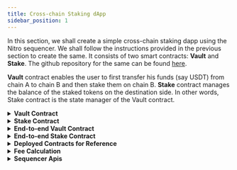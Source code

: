 ```yaml
---
title: Cross-chain Staking dApp
sidebar_position: 1
---
```


In this section, we shall create a simple cross-chain staking dapp using the Nitro sequencer. We shall follow the instructions provided in the previous section to create the same. It consists of two smart contracts: **Vault** and **Stake**. The github repository for the same can be found [here](https://github.com/router-protocol/sequencer-staking/tree/master).

**Vault** contract enables the user to first transfer his funds (say USDT) from chain A to chain B and then stake them on chain B.
**Stake** contract manages the balance of the staked tokens on the destination side. In other words, Stake contract is the state manager of the Vault contract.

<details>
<summary><b>Vault Contract</b></summary>

#### Installing the dependencies

Install the openzeppelin contracts by running the following command:

`yarn add @openzeppelin/contracts` or `npm install @openzeppelin/contracts`

#### Defining the IStake interface

Create an `IStake.sol` file with the following code:

```javascript
pragma solidity ^0.8.18;

interface IStake {
    function stake(
    address user,
    address token,
    uint256 amount
    ) external;
    function unstake(
    address user,
    address token,
    uint256 amount
    ) external;
}

```

#### Defining the IAssetForwarder interface

Create an `IAssetForwarder.sol` file with the following code:

```javascript
// SPDX-License-Identifier: MIT
pragma solidity ^0.8.18;

interface IAssetForwarder {
    struct DepositData {
        uint256 partnerId;
        uint256 amount;
        uint256 destAmount;
        address srcToken;
        address refundRecipient;
        bytes32 destChainIdBytes;
    }

    function iDepositMessage(
        DepositData memory depositData,
        bytes memory destToken,
        bytes memory recipient,
        bytes memory message
    ) external payable;
}

interface IMessageHandler {
    function handleMessage(
        address tokenSent,
        uint256 amount,
        bytes memory message
    ) external;
}
```

This is the standard interface for Router Nitro's asset transfer contract.

#### Instantiating the contract

```javascript
//SPDX-License-Identifier: Unlicense
pragma solidity ^0.8.18;

import {SafeERC20, IERC20} from "@openzeppelin/contracts/token/ERC20/utils/SafeERC20.sol";
import {AccessControl} from "@openzeppelin/contracts/access/AccessControl.sol";
import {IAssetForwarder, IMessageHandler} from "./IAssetForwarder.sol";
import {IStake} from "./IStake.sol";

contract Vault is AccessControl, IMessageHandler {
}
```

Importing the necessary interfaces and libraries in the contract.

For your information:

1. `SafeERC20.sol` is the contract we shall use to access various functions of ERC20 tokens.
2. `AccessControl.sol` is the contract we shall use for putting admin controls over certain functions.
3. `IAssetForwarder.sol` is the interface of the Nitro's AssetForwarder contract which will be used to call the bridge to transfer funds with message across chains.
4. `IMessageHandler.sol` is the interface which defines a function to receive funds with message from the Nitro's AssetForwarder on the destination chain.
5. `IStake.sol` is the interface of Stake contract which we need here for defining an instance of staking contract into our Vault contract.

#### Creating state variables and the constructor

```javascript
    using SafeERC20 for IERC20;

    struct ChainData {
        bytes vault;
        bytes usdt;
    }

    IStake public stakingContract;
    address public nitroAssetForwarder;
    address public immutable usdt;

    mapping(string => ChainData) public chainData;

    constructor(address _nitroAssetForwarder, address _usdt) {
        nitroAssetForwarder = _nitroAssetForwarder;
        usdt = _usdt;
        _setupRole(DEFAULT_ADMIN_ROLE, msg.sender);
    }

```

1. `stakingContract`: This is the instance of our Stake contract.
2. `nitroAssetForwarder`: This is the address of the Nitro's Asset Forwarder contract.
3. `usdt` : This is the address of asset that will be used for staking. For simplicity we have used USDT but any other token can also be used.
4. `chainData` : A mapping of chain IDs with the respective Vault contract and USDT addresses. This will be used to fetch Vault contract and the USDT address for the destination chain when one calls the cross-chain staking function.
5. `constructor`: Create the constructor with the addresses of the Nitro's Asset Forwarder contract and USDT token and set that into our state variable. Also assign the `DEFAULT_ADMIN_ROLE` to the deployer.

#### Function to set the Staking contract

```javascript
    function setStakingContract(address _stakingContract) external onlyRole(DEFAULT_ADMIN_ROLE) {
        stakingContract = IStake(_stakingContract);
    }
```

The Vault contract on every chain must know the address of its corresponding Stake contract on that chain to interact with it. To store the address of the Stake contract, the vault contract's `setStakingContract` function.

#### Function to set the Chain Data

```javascript
    function setChainData(
        string memory _chainId,
        bytes memory _vaultContract,
        bytes memory _usdt
    ) external onlyRole(DEFAULT_ADMIN_ROLE) {
        chainData[_chainId] = ChainData(_vaultContract, _usdt);
    }
```

To stake funds cross-chain, the Vault contract have knowledge of the recipient Vault contract address on the destination chain. Also the destination token address should be known to it. These parameters can be stored in the chainData mapping.
This mapping can be set by the admin using the `setChainData` function.

#### Function that enables cross-chain sequenced transfers

```javascript
    function iStake(
        uint256 amount,
        uint256 destAmount,
        string memory destChainId
    ) public payable {
        IERC20(usdt).safeTransferFrom(msg.sender, address(this), amount);
        IERC20(usdt).safeIncreaseAllowance(nitroAssetForwarder, amount);

        ChainData memory destChainData = chainData[destChainId];

        IAssetForwarder.DepositData memory depositData = IAssetForwarder
            .DepositData({
                partnerId: 1,
                amount: amount,
                destAmount: destAmount,
                srcToken: usdt,
                refundRecipient: msg.sender,
                destChainIdBytes: getChainIdBytes(destChainId)
            });

        IAssetForwarder(nitroAssetForwarder).iDepositMessage(
            depositData,
            destChainData.usdt,
            destChainData.vault,
            abi.encode(msg.sender)
        );
    }
```

It is the `iStake` function that:

1. Encodes the data that needs to be sent to the destination chain whenever a cross-chain request is received. Here only the recipient or user address is needed to update the staked balance against the user's address on the destination chain.
2. Calls the selector for the `iDepositMessage` function in Nitro's Asset Forwarder as per the data passed in the parameters along with other parameters.

Let us understand the parameters of `iStake` function one by one:

| destChainIdBytes | Network IDs of the chains in bytes32 format. These can be found [here](../supported-chains-tokens).                                                                                                                                                                                                                                                                                                                                                |
| ---------------- | ----------------------------------------------------------------------------------------------------------------------------------------------------------------------------------------------------------------------------------------------------------------------------------------------------------------------------------------------------------------------------------------------------------------------------------------------------- |
| amount           | Decimal-adjusted amount of the token that has to be transferred from the source chain.                                                                                                                                                                                                                                                                                                                                                                |
| destAmount       | Amount of tokens (in source chain decimals) expected to be received by the recipient on the destination chain. This can be calculated using the Nitro's PathFinder API. A small script has been added in the scripts folder of the [github repository](https://github.com/router-protocol/sequencer-staking/tree/main/scripts) to calculate the destination amount. Refer to the [**Fee Management**](../fee-management.md) section for more details. |
| destChainId      | ChainId of the destination chain.                                                                                                                                                                                                                                                                                                                                                                                                                     |

#### Function that receives the cross-chain call and executes the Stake function on the destination chain

```javascript
    function handleMessage(
        address tokenSent,
        uint256 amount,
        bytes memory message
    ) external {
        // Checking if the sender is the voyager execute handler contract
        require(
            msg.sender == nitroAssetForwarder,
            "only nitro asset forwarder"
        );

        IERC20(tokenSent).safeIncreaseAllowance(
            address(stakingContract),
            amount
        );

        // decoding the data we sent from the source chain
        address user = abi.decode(message, (address));

        // calling the stake function
        stakingContract.stake(user, tokenSent, amount);
    }
```

It is the `handleMessage` function that:

1. Checks that the caller of the function is Nitro's Asset Forwarder contract only.
2. Increases the allowance for the Stake contract so that the Vault can transfer funds to the Stake contract.
3. Decodes the data that was encoded on the source chain (recipient address) at the time of initiating the cross-chain transfer.
4. Calls the Stake contract and updates the user’s staked balance.

</details>

<details>
<summary><b>Stake Contract</b></summary>

#### Installing the dependencies

Install the openzeppelin contracts by running the following command:

`yarn add @openzeppelin/contracts` or `npm install @openzeppelin/contracts`

#### Instantiating the contract

```javascript
//SPDX-License-Identifier: Unlicense
pragma solidity ^0.8.18;

import "@openzeppelin/contracts/token/ERC20/utils/SafeERC20.sol";
import "@openzeppelin/contracts/utils/math/SafeMath.sol";
import "./IStake.sol";

contract Stake is IStake {

}
```

Importing the necessary interfaces and libraries in the contract.

#### Creating state variables and the constructor

```javascript
    using SafeERC20 for IERC20;
    using SafeMath for uint256;

    address public immutable vault;

    // user address => token address => staked amount
    mapping(address => mapping(address => uint256)) public stakedBalance;

    constructor(address _vault) {
        vault = _vault;
    }
```

1. `vault`: Address of your Vault contract.
2. `stakedBalance` : Mapping that stores the amount of tokens staked by a particular user.
3. `constructor` : Create the constructor with the address of the Vault contract and store it in the variable `vault`.

#### Adding modifier onlyVault()

```javascript
    modifier onlyVault() {
        require(msg.sender == vault, "Only Vault");
        _;
    }
```

This modifier will ensure that the `stake` and `unstake` functions can only be called by the Vault contract.

#### Adding functions to Stake and Unstake

```javascript
    function stake(
        address user,
        address token,
        uint256 amount
    ) external override onlyVault {
        require(amount != 0, "amount cannot be 0");
        IERC20(token).safeTransferFrom(msg.sender, address(this), amount);
        stakedBalance[user][token] += amount;
    }
```

This function:

1. Checks that amount cannot be 0.
2. Transfers the tokens to itself.
3. Updates the staked balance for the user.

```javascript
    function unstake(
        address user,
        address token,
        uint256 amount
    ) external override onlyVault {
        stakedBalance[user][token] = stakedBalance[user][token].sub(
            amount,
            "User balance too low"
        );
        IERC20(token).safeTransfer(user, amount);
    }
```

This function checks the staked balance of the user, subtracts the amount that the user wants to unstake and transfers that amount back to the user.

</details>

<details>
<summary><b> End-to-end Vault Contract</b></summary>

```javascript
//SPDX-License-Identifier: Unlicense
pragma solidity ^0.8.18;

import {SafeERC20, IERC20} from "@openzeppelin/contracts/token/ERC20/utils/SafeERC20.sol";
import {AccessControl} from "@openzeppelin/contracts/access/AccessControl.sol";
import {IAssetForwarder, IMessageHandler} from "./IAssetForwarder.sol";
import {IStake} from "./IStake.sol";

contract Vault is AccessControl, IMessageHandler {
    using SafeERC20 for IERC20;

    struct ChainData {
        bytes vault;
        bytes usdt;
    }

    IStake public stakingContract;
    address public nitroAssetForwarder;
    address public immutable usdt;

    mapping(string => ChainData) public chainData;

    constructor(address _nitroAssetForwarder, address _usdt) {
        nitroAssetForwarder = _nitroAssetForwarder;
        usdt = _usdt;
        _setupRole(DEFAULT_ADMIN_ROLE, msg.sender);
    }

    function setStakingContract(
        address _stakingContract
    ) external onlyRole(DEFAULT_ADMIN_ROLE) {
        stakingContract = IStake(_stakingContract);
    }

    function setChainData(
        string memory _chainId,
        bytes memory _vaultContract,
        bytes memory _usdt
    ) external onlyRole(DEFAULT_ADMIN_ROLE) {
        chainData[_chainId] = ChainData(_vaultContract, _usdt);
    }

    function stake(uint256 _amount) external {
        IERC20(usdt).safeTransferFrom(msg.sender, address(this), _amount);
        stakingContract.stake(msg.sender, usdt, _amount);
    }

    function unstake(uint256 _amount) external {
        stakingContract.unstake(msg.sender, usdt, _amount);
    }

    function iStake(
        uint256 amount,
        uint256 destAmount,
        string memory destChainId
    ) public payable {
        IERC20(usdt).safeTransferFrom(msg.sender, address(this), amount);
        IERC20(usdt).safeIncreaseAllowance(nitroAssetForwarder, amount);

        ChainData memory destChainData = chainData[destChainId];

        IAssetForwarder.DepositData memory depositData = IAssetForwarder
            .DepositData({
                partnerId: 1,
                amount: amount,
                destAmount: destAmount,
                srcToken: usdt,
                refundRecipient: msg.sender,
                destChainIdBytes: getChainIdBytes(destChainId)
            });

        IAssetForwarder(nitroAssetForwarder).iDepositMessage(
            depositData,
            destChainData.usdt,
            destChainData.vault,
            abi.encode(msg.sender)
        );
    }

    function handleMessage(
        address tokenSent,
        uint256 amount,
        bytes memory message
    ) external {
        // Checking if the sender is the voyager execute handler contract
        require(
            msg.sender == nitroAssetForwarder,
            "only nitro asset forwarder"
        );

        IERC20(tokenSent).safeIncreaseAllowance(
            address(stakingContract),
            amount
        );

        // decoding the data we sent from the source chain
        address user = abi.decode(message, (address));

        // calling the stake function
        stakingContract.stake(user, tokenSent, amount);
    }

    function getChainIdBytes(
        string memory _chainId
    ) public pure returns (bytes32) {
        bytes32 chainIdBytes32;

        // solhint-disable-next-line no-inline-assembly
        assembly {
            chainIdBytes32 := mload(add(_chainId, 32))
        }

        return chainIdBytes32;
    }
}
```

</details>

<details>
<summary><b>End-to-end Stake Contract</b></summary>

```javascript
//SPDX-License-Identifier: Unlicense
pragma solidity ^0.8.18;

import "@openzeppelin/contracts/token/ERC20/utils/SafeERC20.sol";
import "@openzeppelin/contracts/utils/math/SafeMath.sol";
import "./IStake.sol";

contract Stake is IStake {
    using SafeERC20 for IERC20;
    using SafeMath for uint256;
    address public immutable vault;

    // user address => token address => staked amount
    mapping(address => mapping(address => uint256)) public stakedBalance;

    constructor(address _vault) {
        vault = _vault;
    }

    modifier onlyVault() {
        require(msg.sender == vault, "Only Vault");
        _;
    }

    function stake(
        address user,
        address token,
        uint256 amount
    ) external override onlyVault {
        require(amount != 0, "amount cannot be 0");
        IERC20(token).safeTransferFrom(msg.sender, address(this), amount);
        stakedBalance[user][token] += amount;
    }

    function unstake(
        address user,
        address token,
        uint256 amount
    ) external override onlyVault {
        stakedBalance[user][token] = stakedBalance[user][token].sub(
            amount,
            "User balance too low"
        );
        IERC20(token).safeTransfer(user, amount);
    }
}
```

</details>

<details>
<summary><b>Deployed Contracts for Reference</b></summary>

**Polygon Mumbai Testnet**

<u>Vault</u>

[0x068b55dfA3BCe91F7f0e06141f45004162ff022E](https://mumbai.polygonscan.com/address/0x068b55dfA3BCe91F7f0e06141f45004162ff022E)

<u>Stake</u>

[0x8df3B21428A22062a71fC89aDA42462088dDFa4E](https://mumbai.polygonscan.com/address/0x8df3B21428A22062a71fC89aDA42462088dDFa4E)

**Avalanche Fuji Testnet**

<u>Vault</u>

[0x43595baC35AC74fdc65Ef8225e7DE08Fe6883979](https://testnet.snowtrace.io/address/0x43595baC35AC74fdc65Ef8225e7DE08Fe6883979)

<u>Stake</u>

[0x37dab2d677ba8B67408CD020D696BD5b16dB6ad4](https://testnet.snowtrace.io/address/0x37dab2d677ba8B67408CD020D696BD5b16dB6ad4)

**Sample Cross Chain Transaction**

[Transaction](https://nitro-explorer.routerprotocol.com/tx/0x89b76319de7a4d77428f93f7f96e08a1f5a2bf03ab5fc1cb8f039ccd4ff4fb6a)

</details>

<details>
<summary><b>Fee Calculation</b></summary>

The fee for using Nitro sequencer has two components:

- **Transfer/Forwarder Fee**: The fee for transferring tokens from one chain to another. Users can use this [API](https://api.trustless-voyager.alpha.routerprotocol.com/api#/Fees/FeeController_getFeesForChainInTokenTerms) to estimate the fee by putting in the destination chain ID, address of the token on the destination chain, token amount, and token decimals. There is another boolean value `checkLiquidity`:

  - If marked as TRUE, the API gives the list of all the forwarders which have enough liquidity (along with the fee they would charge in terms of the token desired) against the amount requested by the user for the token.
  - If marked as FALSE, the API gives the list of all the forwarders whether or not they have enough liquidity to take up the transaction.

- **Additional Fee**: This is the gas fee for executing the message upon receiving the tokens on the destination chain. For this, two things are needed:

  1. Gas limit required for execution of the request on the destination chain. This can be calculated using tools like hardhat-gas-reporter.
  2. Gas price with which to execute the request on the destination chain. This can be calculated using the RPC of the destination chain.

  ```javascript
  // using ethers.js
  const gasPrice = await provider.getGasPrice();

  // using web3.js
  const gasPrice = web3.eth.getGasPrice().then((result) => {
    console.log(web3.utils.fromWei(result, 'ether'));
  });
  ```

Let’s say the gas limit required to execute the message on Mumbai (destination chain) is 200000 units, the gas price is 26 GWEI, then:

```math
total_gas_fee = {(200000 * 26 * (10^9)) / (10^18)} wMATIC = 0.0052 wMATIC
```

The fees could also be calculated directly using the Nitro's PathFinder API the script to which can be found in the [Github repository](https://github.com/router-protocol/sequencer-staking/tree/main/scripts) in the scripts folder.

<!-- Let's suppose the user is transferring 100 USDC from the source chain to the destination chain, the user should put the `destAmount` as the following:

```math
destAmount = 100 - forwarder fee - total_gas_fee
``` -->

</details>

<details>
<summary><b>Sequencer Apis</b></summary>

You can use sequencer api to trigger a cross-chain transaction with some custom instruction.

Sample code is provided here -

```ts
import { ethers } from 'ethers';

const PATH_FINDER_API_URL = 'https://k8-testnet-pf.routerchain.dev/api';

const getQuote = async () => {
  const params = {
    fromTokenAddress: '0xb75f7E3256A5FDa11A3e95Dd25e8129189F78dA3', // USDT on src chain
    toTokenAddress: '0xBAD6e1AbE5EbEae8a123ef14AcA7024D3F8c45fb', // USDT on dest chain
    amount: '3000000000000000000', // source amount
    fromTokenChainId: '11155111', // Eth sepolia
    toTokenChainId: '80002', // Amoy
    slippageTolerance: 1, // optional
    additionalGasLimit: '100000', // (optional) Additional gas limit to execute instruction on dest chain. Not required in case of asset transfer/swap.
    partnerId: 0, // (Optional) - For any partnership, get your unique partner id - https://app.routernitro.com/partnerId
  };

  const endpoint = 'v2/sequencer-quote';
  const quoteUrl = `${PATH_FINDER_API_URL}/${endpoint}`;

  try {
    const { data } = await axios.get(quoteUrl, { params });
    return data;
  } catch (e) {
    console.error(`Fetching quote data from pathfinder: ${e}`);
  }
};

/**
 * senderAddress: The address of the sender of the transaction.
 * receiverAddress: The receiver here should be the contract address that should receive the funds 
   along with the instructions.
 * contractMessage: Message to be passed to the destination chain contract.
 * refundAddress: The address which will receive funds in case no forwarder picks up the transaction
   and the user needs to withdraw the funds after some interval of time. Do fill this address very
   carefully otherwise you may lose your funds.
 */
const getTransaction = async (quoteData) => {
  const endpoint = 'v2/sequencer-transaction';
  const txDataUrl = `${PATH_FINDER_API_URL}/${endpoint}`;

  try {
    const res = await axios.post(txDataUrl, {
      ...quoteData,
      senderAddress: '<sender-address>',
      receiverAddress: '<receiver-address>',
      contractMessage: '<contract-message or instruction>',
      refundAddress: '<refund-address>',
    });
    return res.data;
  } catch (e) {
    console.error(`Fetching tx data from pathfinder: ${e}`);
  }
};

const main = async () => {
  // setting up a signer
  const provider = new ethers.providers.JsonRpcProvider(
    'https://rpc.ankr.com/polygon_mumbai',
    80001
  );
  // use provider.getSigner() method to get a signer if you're using this for a UI
  const wallet = new ethers.Wallet('YOUR_PRIVATE_KEY', provider);

  // 1. get quote
  const quoteData = getQuote();

  // 2. give allowance if required
  const allowanceTo = quoteData.allowanceTo;

  // 3. get transaction data
  const txResponse = await getTransaction(quoteData);

  // sending the transaction using the data given by the pathfinder
  const tx = await wallet.sendTransaction(txResponse.txn);
  try {
    await tx.wait();
    console.log(`Transaction mined successfully: ${tx.hash}`);
  } catch (error) {
    console.log(`Transaction failed with error: ${error}`);
  }
};

main();
```

</details>
